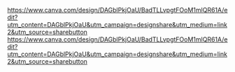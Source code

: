 https://www.canva.com/design/DAGblPkjOaU/BadTLLvpgtFOoM1mlQR61A/edit?utm_content=DAGblPkjOaU&utm_campaign=designshare&utm_medium=link2&utm_source=sharebutton
https://www.canva.com/design/DAGblPkjOaU/BadTLLvpgtFOoM1mlQR61A/edit?utm_content=DAGblPkjOaU&utm_campaign=designshare&utm_medium=link2&utm_source=sharebutton
